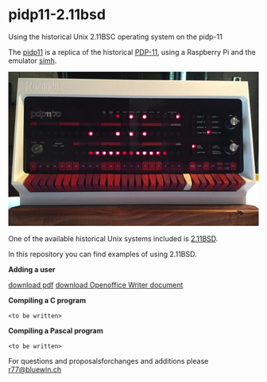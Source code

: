 # pidp11-2.11bsd

Using the historical Unix 2.11BSC operating system on the pidp-11

The [pidp11](http://obsolescence.wixsite.com/obsolescence/pidp-11) is a replica of the
historical [PDP-11](http://pdp-11.nl), using a Raspberry Pi and the emulator
[simh](https://en.wikipedia.org/wiki/SIMH).

![Alt text](pidp11.jpg?raw=true "pidp11")

One of the available historical Unix systems included is [2.11BSD](https://en.wikipedia.org/wiki/Berkeley_Software_Distribution).

In this repository you can find examples of using 2.11BSD.

**Adding a user**

  [download pdf](AddUser.pdf)
  [download Openoffice Writer document](AddUser.odt)


**Compiling a C program**

    <to be written>

**Compiling a Pascal program**

    <to be written>


For questions and proposalsforchanges and additions please r77@bluewin.ch